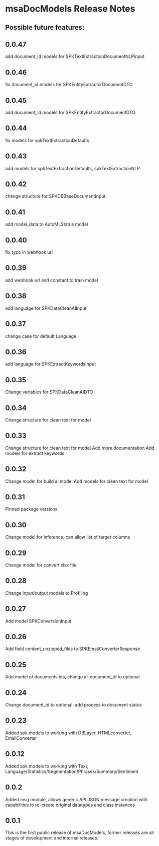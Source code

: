 # msaDocModels Release Notes
## Possible future features:

## 0.0.47

add document_id models for SPKTextExtractionDocumentNLPInput

## 0.0.46

fix document_id models for SPKEntityExtractorDocumentDTO

## 0.0.45

add document_id models for SPKEntityExtractorDocumentDTO

## 0.0.44

fix models for spkTextExtractionDefaults

## 0.0.43

add models for spkTextExtractionDefaults, spkTextExtractionNLP

## 0.0.42

change structure for SPKDBBaseDocumentInput

## 0.0.41

add model_data to AutoMLStatus model

## 0.0.40

fix typo in webhook url

## 0.0.39

add webhook url and constant to train model

## 0.0.38

add language for SPKDataCleanAIInput

## 0.0.37

change case for default Language

## 0.0.36

add language for SPKExtractKeywordsInput

## 0.0.35

Change variables for SPKDataCleanAIDTO

## 0.0.34

Change structure for clean text for model

## 0.0.33

Change structure for clean text for model
Add more documentation
Add models for extract keywords

## 0.0.32

Change model for build ai model
Add models for clean text for model

## 0.0.31

Pinned package versions

## 0.0.30

Change model for inference, can allow list of target columns

## 0.0.29

Change model for convert xlsx file

## 0.0.28

Change input/output models to Profiling

## 0.0.27

Add model SPKConversionInput

## 0.0.26

Add field content_unzipped_files to SPKEmailConverterResponse

## 0.0.25

Add model of documents ids, change all document_id to optional

## 0.0.24

Change document_id to optional, add process to document status

## 0.0.23

Added spk models to working with DBLayer, HTMLconverter, EmailConverter


## 0.0.12

Added spk models to working with Text, Language/Statistics/Segmentation/Phrases/Summary/Sentiment

## 0.0.2

Added msg module, allows generic API JSON message creation with capabilities to re-create original datatypes and class instances

## 0.0.1

This is the first public release of msaDocModels, former releases are all stages of development and internal releases.

